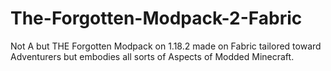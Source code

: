 # The-Forgotten-Modpack-2-Fabric
Not A but THE Forgotten Modpack on 1.18.2 made on Fabric tailored toward Adventurers but embodies all sorts of Aspects of Modded Minecraft.
